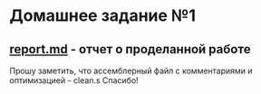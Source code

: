 # Домашнее задание №1

## [report.md](https://github.com/1rlan/csaihw/blob/master/homework%20%E2%84%961/report.md) - отчет о проделанной работе

Прошу заметить, что ассемблерный файл с комментариями и оптимизацией - clean.s
Спасибо!